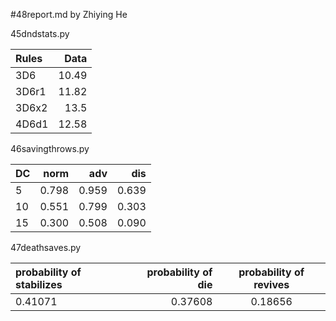 #48report.md by Zhiying He

45dndstats.py

| Rules | Data |
|:------|-----:|
| 3D6   |10.49 |
| 3D6r1 |11.82 |
| 3D6x2 |13.5 |
| 4D6d1 |12.58 |

46savingthrows.py

|   DC  | norm | adv  |  dis |
|:------|-----:|-----:|-----:|
|   5   |0.798 | 0.959| 0.639|
|   10  |0.551 | 0.799| 0.303|
|   15  |0.300 | 0.508|	0.090|



47deathsaves.py

| probability of stabilizes | probability of die | probability of revives |
|:--------------------------|-------------------:|:----------------------:| 
|          0.41071          |       0.37608      |         0.18656        |
